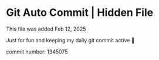 # Git Auto Commit | Hidden File

This file was added Feb 12, 2025

Just for fun and keeping my daily git commit active 🤪

commit number: 1345075
